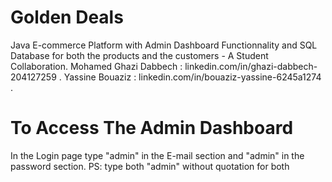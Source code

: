 # Golden Deals

Java E-commerce Platform with Admin Dashboard Functionnality and SQL Database for both the products and the customers - A Student Collaboration.
Mohamed Ghazi Dabbech : linkedin.com/in/ghazi-dabbech-204127259 .
Yassine Bouaziz : linkedin.com/in/bouaziz-yassine-6245a1274 .

# To Access The Admin Dashboard
In the Login page type "admin" in the E-mail section and "admin" in the password section.
PS: type both "admin" without quotation for both
